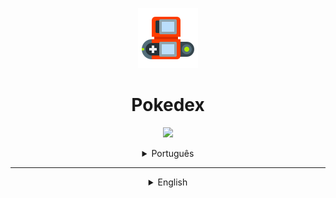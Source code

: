 <p align="center">
  <img src="./images/git/pokedex_logo.png"/>
</p>

<h1 align="center">Pokedex</h1>

<p align="center">
  <img src="http://img.shields.io/static/v1?label=STATUS&message=EM%20DESENVOLVIMENTO&color=RED&style=for-the-badge"/>
</p>

<details><summary align="center">Português</summary>

## Tópicos

- [Descrição do projeto](#descrição-do-projeto)

- [Funcionalidades](#funcionalidades)

- [Ferramentas utilizadas](#ferramentas-utilizadas)

- [Abrir e rodar o projeto](#abrir-e-rodar-o-projeto)

## Descrição do projeto
  
<p align="justify">
Projeto para estudo baseado na <a href="https://pokeapi.co">PokeAPI</a>, Pokedex é uma wikipédia dos <a href="https://www.significados.com.br/pokemon/">Pokémons</a>, ela mostra os elementos de um pokémon, seus atributos iniciais, suas habilidades e seus movimentos.
Todas essas características são requisitadas da <a href="https://pokeapi.co">PokeAPI</a>, a Pokedex altera seu tamanho para aparecer em telas diferentes, os dados são tratados para serem apresetados de forma dinâmica na tela.
</p>

## Funcionalidades

:heavy_check_mark: `Funcionalidade 1:` Busca Pokemon por Número ou Nome.

:heavy_check_mark: `Funcionalidade 2:` Mostra seu Tipo, Habilidades, Movimentos e Atributos Base.
  
## Ferramentas utilizadas

### IDE

<a href="https://code.visualstudio.com" target="_blank"> <img src="./images/git/vscode_logo.png" alt="Visual Studio code"></a>

### Linguagens

<a href="https://www.w3.org/html/" target="_blank"> <img src="./images/git/html_logo.png" alt="Html"></a>
<a href="https://www.w3.org/Style/CSS/" target="_blank"> <img src="./images/git/css_logo.png" alt="Css"></a>
<a href="https://www.javascript.com" target="_blank"> <img src="./images/git/javascript_logo.png" alt="JavaScript"></a>

### API

<a href="https://pokeapi.co" target="_blank"> <img src="./images/git/pokeapi_logo.png" alt="PokéAPI"></a>

## Abrir e rodar o projeto

Para rodar o projeto pode-se usar `Visual Studio code`.

Se foi feito fork:

- Aperte em `Clone Git Repository...` no seu VS code
- Faça Login ou Selecione seu git logado
- Escolha este repositório
- Baixe LiveServer
- Então rode o projeto

Se baixou o projeto:

- Escolha `Open Folder...` no seu VS code
- Então escolha a pasta onde foi baixado o projeto
- Baixe LiveServer
- Então rode o projeto

</details>

<hr>

<details><summary align="center">English</summary>

## Topic

- [Project description](#project-description)

- [Functionality](#functionality)

- [Tools used](#tools-used)

- [Run the project](#run-the-project)

## Project description

<p align="justify">
Project for study based on the PokeAPI, Pokedex is a wikipedia of Pokémons, it shows the elements of a pokémon, its initial attributes, its abilities and its moves. All these features are required from the PokeAPI, the Pokedex changes its size to appear on different screens, the data is treated to be dynamically displayed on the screen.
</p>

## Functionality

:heavy_check_mark: `Funcionalidade 1:` Search Pokemon by Number or Name.

:heavy_check_mark: `Funcionalidade 2:` Shows your Type, Abilities, Moves, and Base Attributes.

## Tools used

### IDE

<a href="https://code.visualstudio.com" target="_blank"> <img src="./images/git/vscode_logo.png" alt="Visual Studio code"></a>

### Languages

<a href="https://www.w3.org/html/" target="_blank"> <img src="./images/git/html_logo.png" alt="Html"></a>
<a href="https://www.w3.org/Style/CSS/" target="_blank"> <img src="./images/git/css_logo.png" alt="Css"></a>
<a href="https://www.javascript.com" target="_blank"> <img src="./images/git/javascript_logo.png" alt="JavaScript"></a>

### API

<a href="https://pokeapi.co" target="_blank"> <img src="./images/git/pokeapi_logo.png" alt="PokéAPI"></a>

## Run the project

To run the project you can use `Visual Studio code`.

if it was fork:

- Hit `Clone Git Repository...` in your VS code
- Login or Select your logged in git
- Choose this repository
- Download LiveServer
- Then run the project

If you downloaded the project:

- Choose `Open Folder...` in your VS code
- Then choose the folder where the project was downloaded
- Download LiveServer
- Then run the project
  
</details>
